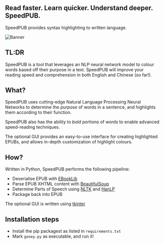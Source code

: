 ## Read faster. Learn quicker. Understand deeper. SpeedPUB. 
SpeedPUB provides syntax highlighting to written language. 

![Banner](https://media.githubusercontent.com/media/theokrueger/speedpub/refs/heads/master/marketing/banner.png)

## TL:DR
SpeedPUB is a tool that leverages an NLP neural network model to colour words based off their purpose in a text. SpeedPUB will improve your reading speed and comprehension in both English and Chinese (so far!).

## What?
SpeedPUB uses cutting-edge Natural Language Processing Neural Networks to determine the _purpose_ of words in a sentence, and highlights them according to their function. 

SpeedPUB also has the ability to *bold* portions of words to enable advanced speed-reading techniques.

The optional GUI provides an easy-to-use interface for creating highlighted EPUBs, and allows in-depth customization of highlight colours.

## How?
Written in Python, SpeedPUB performs the following pipeline:
- Deserialise EPUB with [EBookLib](https://pypi.org/project/EbookLib/)
- Parse EPUB XHTML content with [BeautifulSoup](https://pypi.org/project/beautifulsoup4/)
- Determine Parts of Speech using [NLTK](https://www.nltk.org/) and [HanLP](https://hanlp.hankcs.com/docs/index.html)
- Package back into EPUB

The optional GUI is written using [tkinter](https://docs.python.org/3/library/tkinter.html)

## Installation steps
- Install the pip packagest as listed in `requirements.txt`
- Mark `gooey.py` as executable, and run it!
